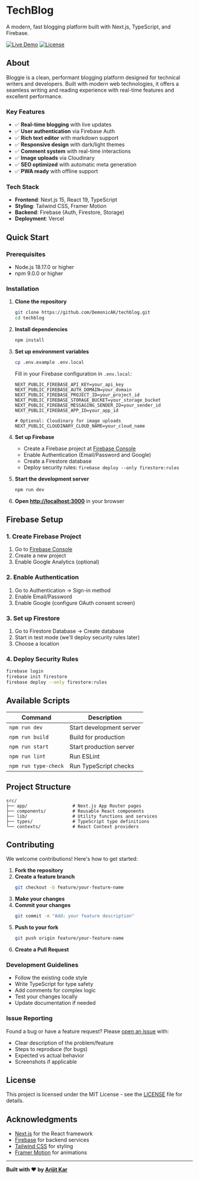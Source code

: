 # TechBlog

A modern, fast blogging platform built with Next.js, TypeScript, and Firebase.

[![Live Demo](https://img.shields.io/badge/🌍_Live_Demo-techblog.arijitkar.com-brightgreen)](https://techblog.arijitkar.com)
[![License](https://img.shields.io/badge/License-MIT-green.svg)](LICENSE)

## About

Bloggie is a clean, performant blogging platform designed for technical writers and developers. Built with modern web technologies, it offers a seamless writing and reading experience with real-time features and excellent performance.

### Key Features

- ✅ **Real-time blogging** with live updates
- ✅ **User authentication** via Firebase Auth
- ✅ **Rich text editor** with markdown support
- ✅ **Responsive design** with dark/light themes
- ✅ **Comment system** with real-time interactions
- ✅ **Image uploads** via Cloudinary
- ✅ **SEO optimized** with automatic meta generation
- ✅ **PWA ready** with offline support

### Tech Stack

- **Frontend**: Next.js 15, React 19, TypeScript
- **Styling**: Tailwind CSS, Framer Motion
- **Backend**: Firebase (Auth, Firestore, Storage)
- **Deployment**: Vercel

## Quick Start

### Prerequisites

- Node.js 18.17.0 or higher
- npm 9.0.0 or higher

### Installation

1. **Clone the repository**
   ```bash
   git clone https://github.com/DemonicAK/techblog.git
   cd techblog
   ```

2. **Install dependencies**
   ```bash
   npm install
   ```

3. **Set up environment variables**
   ```bash
   cp .env.example .env.local
   ```
   
   Fill in your Firebase configuration in `.env.local`:
   ```env
   NEXT_PUBLIC_FIREBASE_API_KEY=your_api_key
   NEXT_PUBLIC_FIREBASE_AUTH_DOMAIN=your_domain
   NEXT_PUBLIC_FIREBASE_PROJECT_ID=your_project_id
   NEXT_PUBLIC_FIREBASE_STORAGE_BUCKET=your_storage_bucket
   NEXT_PUBLIC_FIREBASE_MESSAGING_SENDER_ID=your_sender_id
   NEXT_PUBLIC_FIREBASE_APP_ID=your_app_id
   
   # Optional: Cloudinary for image uploads
   NEXT_PUBLIC_CLOUDINARY_CLOUD_NAME=your_cloud_name
   ```

4. **Set up Firebase**
   - Create a Firebase project at [Firebase Console](https://console.firebase.google.com)
   - Enable Authentication (Email/Password and Google)
   - Create a Firestore database
   - Deploy security rules: `firebase deploy --only firestore:rules`

5. **Start the development server**
   ```bash
   npm run dev
   ```

6. **Open [http://localhost:3000](http://localhost:3000)** in your browser

## Firebase Setup

### 1. Create Firebase Project
1. Go to [Firebase Console](https://console.firebase.google.com)
2. Create a new project
3. Enable Google Analytics (optional)

### 2. Enable Authentication
1. Go to Authentication → Sign-in method
2. Enable Email/Password
3. Enable Google (configure OAuth consent screen)

### 3. Set up Firestore
1. Go to Firestore Database → Create database
2. Start in test mode (we'll deploy security rules later)
3. Choose a location

### 4. Deploy Security Rules
```bash
firebase login
firebase init firestore
firebase deploy --only firestore:rules
```

## Available Scripts

| Command | Description |
|---------|-------------|
| `npm run dev` | Start development server |
| `npm run build` | Build for production |
| `npm run start` | Start production server |
| `npm run lint` | Run ESLint |
| `npm run type-check` | Run TypeScript checks |

## Project Structure

```
src/
├── app/                 # Next.js App Router pages
├── components/          # Reusable React components
├── lib/                 # Utility functions and services
├── types/               # TypeScript type definitions
└── contexts/            # React Context providers
```

## Contributing

We welcome contributions! Here's how to get started:

1. **Fork the repository**
2. **Create a feature branch**
   ```bash
   git checkout -b feature/your-feature-name
   ```
3. **Make your changes**
4. **Commit your changes**
   ```bash
   git commit -m "Add: your feature description"
   ```
5. **Push to your fork**
   ```bash
   git push origin feature/your-feature-name
   ```
6. **Create a Pull Request**

### Development Guidelines

- Follow the existing code style
- Write TypeScript for type safety
- Add comments for complex logic
- Test your changes locally
- Update documentation if needed

### Issue Reporting

Found a bug or have a feature request? Please [open an issue](https://github.com/DemonicAK/bloggie/issues) with:
- Clear description of the problem/feature
- Steps to reproduce (for bugs)
- Expected vs actual behavior
- Screenshots if applicable

## License

This project is licensed under the MIT License - see the [LICENSE](LICENSE) file for details.

## Acknowledgments

- [Next.js](https://nextjs.org/) for the React framework
- [Firebase](https://firebase.google.com/) for backend services
- [Tailwind CSS](https://tailwindcss.com/) for styling
- [Framer Motion](https://www.framer.com/motion/) for animations

---

**Built with ❤️ by [Arijit Kar](https://github.com/DemonicAK)**
